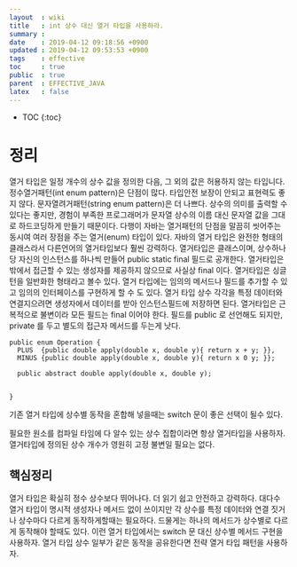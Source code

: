 ```yaml
---
layout  : wiki
title   : int 상수 대신 열거 타입을 사용하라.
summary : 
date    : 2019-04-12 09:18:56 +0900
updated : 2019-04-12 09:53:53 +0900
tags    : effective
toc     : true
public  : true
parent  : EFFECTIVE_JAVA
latex   : false
---
```

* TOC
{:toc}

# 정리 
  열거 타입은 일정 개수의 상수 값을 정의한 다음, 그 외의 값은 허용하지 않는 타입니다.
  정수열거패턴(int enum pattern)은 단점이 많다. 타입안전 보장이 안되고 표현력도 좋지 않다.
  문자열려거패턴(string enum pattern)은 더 나쁘다. 상수의 의미를 출력할 수 있다는 좋지만, 경험이 부족한 프로그래머가 문자열 상수의 이름 대신 문자열 값을 그대로 하드코딩하게 만들기 때문이다.
  다행이 자바는 열거패턴의 단점을 말끔히 씻어주는 동시여 여러 장점을 주는 열거(enum) 타입이 있다.
  자바의 열거 타입은 완전한 형태의 클래스라서 다른언어의 열거타입보다 훨씬 강력하다.
  열거타입은 클래스이며, 상수하나당 자신의 인스턴스를 하나씩 만들어 public static final 필드로 공개한다.
  열거타입은 밖에서 접근할 수 있는 생성자를 제공하지 않으므로 사실상 final 이다.
  열거타입은 싱글턴을 일반화한 형태라고 볼수 있다.
  열거 타입에는 임의의 메서드나 필드를 추가할 수 있고 임의의 인터페이스를 구현하게 할 수 도 있다.
  열거 타입 상수 각각을 특정 데이터와 연결지으려면 생성자에서 데이터를 받아 인스턴스필드에 저장하면 된다.
  열거타입은 근복적으로 불변이라 모든 필드는 final 이어야 한다. 필드를 public 로 선언해도 되지만, private 를 두고 별도의 접근자 메서드를 두는게 낫다.
  
  ```
  public enum Operation {
    PLUS  {public double apply(double x, double y){ return x + y; }},
    MINUS {public double apply(double x, double y){ return x 0 y; }};
    
    public abstract double apply(double x, double y);


  }

  ```
  기존 열거 타입에 상수별 동작을 혼합해 넣을때는 switch 문이 좋은 선택이 될수 있다.
  
  필요한 원소를 컴파일 타임에 다 알수 있는 상수 집합이라면 항상 열거타입을 사용하자.
  열거타입에 정의된 상수 개수가 영원히 고정 불변일 필요는 없다.
  
## 핵심정리 
열거 타입은 확실히 정수 상수보다 뛰어나다. 더 읽기 쉽고 안전하고 강력하다. 대다수 열거 타입이 명시적 생성자나 메서드 없이 쓰이지만 각 상수를 특정 데이터와 연결 짓거나 상수마다 다르게 동작하게할때는 필요하다. 드물게는 하나의 메서드가 상수별로 다르게 동작해야 할때도 있다. 이런 열거 타입에서는 switch 문 대신 상수별 메서드 구현을 사용하자. 열거 타입 상수 일부가 같은 동작을 공유한다면 전략 열거 타입 패턴을 사용하자.

